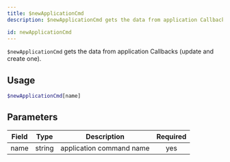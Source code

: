 ```yaml
---
title: $newApplicationCmd 
description: $newApplicationCmd gets the data from application Callbacks (update and create one).

id: newApplicationCmd
---
```


`$newApplicationCmd` gets the data from application Callbacks (update and create one).

## Usage

```php
$newApplicationCmd[name]
```

## Parameters 


| Field     | Type    | Description                                        | Required |
|-----------|---------|----------------------------------------------------| :------: |
| name    | string  | application command name                             | yes      |
